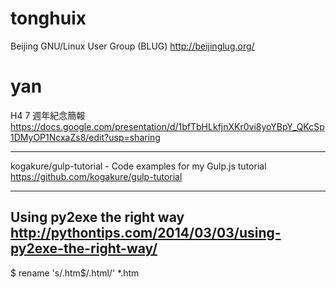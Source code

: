



# tonghuix

Beijing GNU/Linux User Group (BLUG)
<http://beijinglug.org/>  

# yan


H4 7 週年紀念簡報
<https://docs.google.com/presentation/d/1bfTbHLkfjnXKr0vi8yoYBpY_QKcSp1DMyOP1NcxaZs8/edit?usp=sharing>  

--------

kogakure/gulp-tutorial - Code examples for my Gulp.js tutorial
<https://github.com/kogakure/gulp-tutorial>  

--------

Using py2exe the right way
<http://pythontips.com/2014/03/03/using-py2exe-the-right-way/>  
--------
$ rename 's/\.htm$/\.html/' *.htm